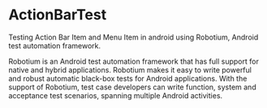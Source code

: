 ActionBarTest
=============

Testing Action Bar Item and Menu Item in android using Robotium, Android test automation framework.

Robotium is an Android test automation framework that has full support for native and hybrid applications. Robotium makes it easy to write powerful and robust automatic black-box tests for Android applications. With the support of Robotium, test case developers can write function, system and acceptance test scenarios, spanning multiple Android activities.
